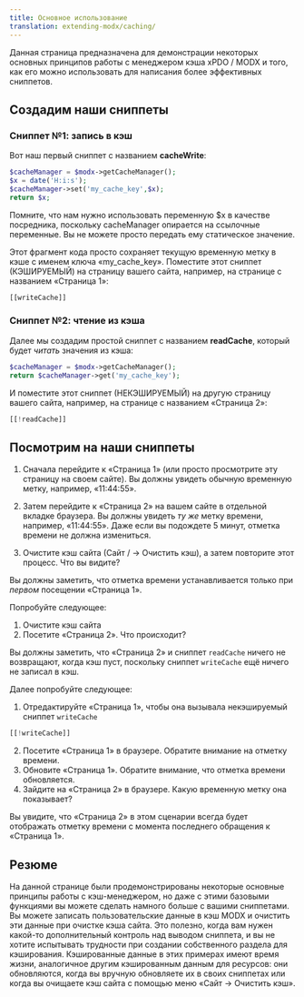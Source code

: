```yaml
---
title: Основное использование
translation: extending-modx/caching/
---
```


Данная страница предназначена для демонстрации некоторых основных принципов работы с менеджером кэша xPDO / MODX и того, как его можно использовать для написания более эффективных сниппетов.

## Создадим наши сниппеты

### Сниппет №1: запись в кэш

Вот наш первый сниппет с названием **cacheWrite**:

```php
$cacheManager = $modx->getCacheManager();
$x = date('H:i:s');
$cacheManager->set('my_cache_key',$x);
return $x;
```

Помните, что нам нужно использовать переменную $x в качестве посредника, поскольку cacheManager опирается на ссылочные переменные. Вы не можете просто передать ему статическое значение.

Этот фрагмент кода просто сохраняет текущую временную метку в кэше с именем ключа «my_cache_key». Поместите этот сниппет (КЭШИРУЕМЫЙ) на страницу вашего сайта, например, на странице с названием «Страница 1»:

```php
[[writeCache]]
```

### Сниппет №2: чтение из кэша

Далее мы создадим простой сниппет с названием **readCache**, который будет *читать* значения из кэша:

```php
$cacheManager = $modx->getCacheManager();
return $cacheManager->get('my_cache_key');
```

И поместите этот сниппет (НЕКЭШИРУЕМЫЙ) на другую страницу вашего сайта, например, на странице с названием «Страница 2»:

```php
[[!readCache]]
```

## Посмотрим на наши сниппеты

1. Сначала перейдите к «Страница 1» (или просто просмотрите эту страницу на своем сайте). Вы должны увидеть обычную временную метку, например, «11:44:55».
2. Затем перейдите к «Страница 2» на вашем сайте в отдельной вкладке браузера. Вы должны увидеть *ту же* метку времени, например, «11:44:55». Даже если вы подождете 5 минут, отметка времени не должна измениться.

1. Очистите кэш сайта (Сайт / -> Очистить кэш), а затем повторите этот процесс. Что вы видите?

Вы должны заметить, что отметка времени устанавливается только при *первом* посещении «Страница 1».

Попробуйте следующее:

1. Очистите кэш сайта 
2. Посетите «Страница 2». Что происходит?

Вы должны заметить, что «Страница 2» и сниппет `readCache` ничего не возвращают, когда кэш пуст, поскольку сниппет `writeCache` ещё ничего не записал в кэш.

Далее попробуйте следующее:

1. Отредактируйте «Страница 1», чтобы она вызывала некэшируемый сниппет `writeCache`

```php
[[!writeCache]]
```

2. Посетите «Страница 1» в браузере. Обратите внимание на отметку времени.
3. Обновите «Страница 1». Обратите внимание, что отметка времени обновляется. 
4. Зайдите на «Страница 2» в браузере. Какую временную метку она показывает?

Вы увидите, что «Страница 2» в этом сценарии всегда будет отображать отметку времени с момента последнего обращения к «Страница 1».

## Резюме

На данной странице были продемонстрированы некоторые основные принципы работы с кэш-менеджером, но даже с этими базовыми функциями вы можете сделать намного больше с вашими сниппетами. Вы можете записать пользовательские данные в кэш MODX и очистить эти данные при очистке кэша сайта. Это полезно, когда вам нужен какой-то дополнительный контроль над выводом сниппета, и вы не хотите испытывать трудности при создании собственного раздела для кэширования. Кэшированные данные в этих примерах имеют время жизни, аналогичное другим кэшированным данным для ресурсов: они обновляются, когда вы вручную обновляете их в своих сниппетах или когда вы очищаете кэш сайта с помощью меню «Сайт -> Очистить кэш».
